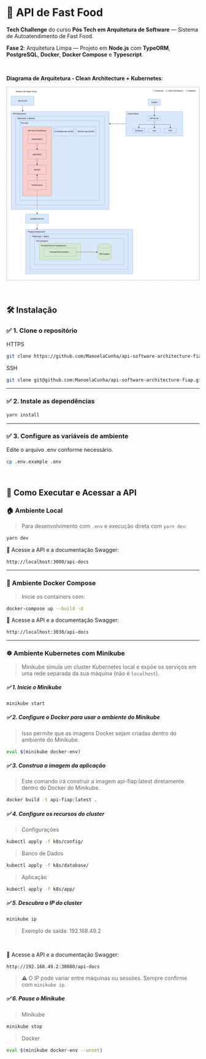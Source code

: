 # 🍔 API de Fast Food

**Tech Challenge** do curso **Pós Tech em Arquitetura de Software** — Sistema de Autoatendimento de Fast Food.

**Fase 2**: Arquitetura Limpa — Projeto em **Node.js** com **TypeORM**, **PostgreSQL**, **Docker**, **Docker Compose** e **Typescript**.

<br>

**Diagrama de Arquitetura - Clean Architecture + Kubernetes**: 

![Diagram](docs/diagrama-arquitetura.drawio.svg)

<br>

## 🛠️ Instalação

### ✅ 1. Clone o repositório

HTTPS

```sh
git clone https://github.com/ManoelaCunha/api-software-architecture-fiap.git
```

SSH

```sh
git clone git@github.com:ManoelaCunha/api-software-architecture-fiap.git
```

---

### ✅ 2. Instale as dependências

```sh
yarn install
```

---

### ✅ 3. Configure as variáveis de ambiente
Edite o arquivo .env conforme necessário.

```sh
cp .env.example .env
```

<br>

## 🧪 Como Executar e Acessar a API

### 🏠 Ambiente Local
> Para desenvolvimento com `.env` e execução direta com `yarn dev`:

```sh
yarn dev
```
📍 Acesse a API e a documentação Swagger:

```
http://localhost:3000/api-docs
```

---

### 🐳 Ambiente Docker Compose
> Inicie os containers com:

```sh
docker-compose up --build -d
```

📍 Acesse a API e a documentação Swagger:

```
http://localhost:3030/api-docs
```

---

### ☸️ Ambiente Kubernetes com Minikube
> Minikube simula um cluster Kubernetes local e expõe os serviços em uma rede separada da sua máquina (não é `localhost`).

##### ✅ 1. Inicie o Minikube
```sh
minikube start
```

##### ✅ 2. Configure o Docker para usar o ambiente do Minikube
> Isso permite que as imagens Docker sejam criadas dentro do ambiente do Minikube.

```sh
eval $(minikube docker-env)
```

##### ✅ 3. Construa a imagem da aplicação
> Este comando irá construir a imagem api-fiap:latest diretamente dentro do Docker do Minikube.

```sh
docker build -t api-fiap:latest .
```

##### ✅ 4. Configure os recursos do cluster

> Configurações
```sh
kubectl apply -f k8s/config/
```

> Banco de Dados
```sh
kubectl apply -f k8s/database/
```

> Aplicação
```sh
kubectl apply -f k8s/app/
```

##### ✅ 5. Descubra o IP do cluster

```bash
minikube ip
```
> Exemplo de saída: 192.168.49.2

<br>

📍 Acesse a API e a documentação Swagger:

```
http://192.168.49.2:30080/api-docs
```
> ⚠️ O IP pode variar entre máquinas ou sessões. Sempre confirme com `minikube ip`.

##### ✅ 6. Pause o Minikube

> Minikube
```sh
minikube stop
```

> Docker
```sh
eval $(minikube docker-env --unset)
```

